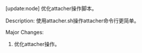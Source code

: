 [update:node] 优化attacher操作脚本。

Description:
使用attacher.sh操作attacher命令行更简单。

Major Changes:
1. 优化attacher操作。